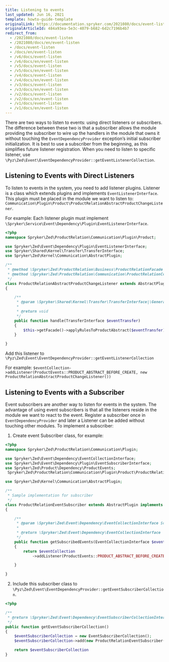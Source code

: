 ```yaml
---
title: Listening to events
last_updated: Jun 16, 2021
template: howto-guide-template
originalLink: https://documentation.spryker.com/2021080/docs/event-listen
originalArticleId: 484a93ea-5e3c-4079-b682-6d2c7196b4b7
redirect_from:
  - /2021080/docs/event-listen
  - /2021080/docs/en/event-listen
  - /docs/event-listen
  - /docs/en/event-listen
  - /v6/docs/event-listen
  - /v6/docs/en/event-listen
  - /v5/docs/event-listen
  - /v5/docs/en/event-listen
  - /v4/docs/event-listen
  - /v4/docs/en/event-listen
  - /v3/docs/event-listen
  - /v3/docs/en/event-listen
  - /v2/docs/event-listen
  - /v2/docs/en/event-listen
  - /v1/docs/event-listen
  - /v1/docs/en/event-listen
---
```


There are two ways to listen to events: using direct listeners or subscribers. The difference between these two is that a subscriber allows the module providing the subscriber to wire up the handlers in the module that owns it without touching the `EventDependencyProvider` exception’s initial subscriber initialization. It is best to use a subscriber from the beginning, as this simplifies future listener registration. When you need to listen to specific listener, use `\Pyz\Zed\Event\EventDependencyProvider::getEventListenerCollection`.

## Listening to Events with Direct Listeners

To listen to events in the system, you need to add listener plugins. Listener is a class which extends plugins and implements `EventListenerInterface`. This plugin must be placed in the module we want to listen to: `Communication\Plugin\Product\ProductRelationAbstractProductChangeListener`.

For example: Each listener plugin must implement `\Spryker\Service\Event\Dependency\Plugin\EventListenerInterface`.
```php
<?php
namespace Spryker\Zed\ProductRelation\Communication\Plugin\Product;

use Spryker\Zed\Event\Dependency\Plugin\EventListenerInterface;
use Spryker\Shared\Kernel\Transfer\TransferInterface;
use Spryker\Zed\Kernel\Communication\AbstractPlugin;

/**
 * @method \Spryker\Zed\ProductRelation\Business\ProductRelationFacade getFacade()
 * @method \Spryker\Zed\ProductRelation\Communication\ProductRelationCommunicationFactory getFactory()
 */
class ProductRelationAbstractProductChangeListener extends AbstractPlugin implements EventListenerInterface
{

    /**
     * @param \Spryker\Shared\Kernel\Transfer\TransferInterface|\Generated\Shared\Transfer\ProductAbstractTransfer $eventTransfer
     *
     * @return void
     */
    public function handle(TransferInterface $eventTransfer)
    {
        $this->getFacade()->applyRulesToProductAbstract($eventTransfer);
    }

}
```
Add this listener to `\Pyz\Zed\Event\EventDependencyProvider::getEventListenerCollection`

For example:
`$eventCollection->addListener(ProductEvents::PRODUCT_ABSTRACT_BEFORE_CREATE, new ProductRelationAbstractProductChangeListener())`

## Listening to Events with a Subscriber
Event subscribers are another way to listen for events in the system. The advantage of using event subscribers is that all the listeners reside in the module we want to react to the event. Register a subscriber once in `EventDependencyProvider` and later a Listener can be added without touching other modules.
To implement a subscriber:

1. Create event Subscriber class, for example:
```php
<?php
namespace Spryker\Zed\ProductRelation\Communication\Plugin;

use Spryker\Zed\Event\Dependency\EventCollectionInterface;
use Spryker\Zed\Event\Dependency\Plugin\EventSubscriberInterface;
use Spryker\Zed\Product\Dependency\ProductEvents;
 Spryker\Zed\ProductRelation\Communication\Plugin\Product\ProductRelationAbstractProductChangeListener;

use Spryker\Zed\Kernel\Communication\AbstractPlugin;

/**
 * Sample implementation for subscriber
 */
class ProductRelationEventSubscriber extends AbstractPlugin implements EventSubscriberInterface
{

    /**
     * @param \Spryker\Zed\Event\Dependency\EventCollectionInterface $eventCollection
     *
     * @return \Spryker\Zed\Event\Dependency\EventCollectionInterface
     */
    public function getSubscribedEvents(EventCollectionInterface $eventCollection)
    {
        return $eventCollection
            ->addListener(ProductEvents::PRODUCT_ABSTRACT_BEFORE_CREATE, new ProductRelationAbstractProductChangeListener());

    }

}
```
2. Include this subscriber class to `\Pyz\Zed\Event\EventDependencyProvider::getEventSubscriberCollection`.
```php
<?php

/**
 * @return \Spryker\Zed\Event\Dependency\EventSubscriberCollectionInterface
 */
public function getEventSubscriberCollection()
{
    $eventSubscriberCollection = new EventSubscriberCollection();
    $eventSubscriberCollection->add(new ProductRelationEventSubscriber());

    return $eventSubscriberCollection
}
```
